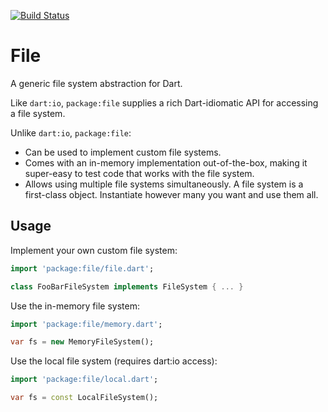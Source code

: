 [![Build Status](https://travis-ci.org/google/file.dart.svg?branch=master)](https://travis-ci.org/google/file.dart)

# File

A generic file system abstraction for Dart.

Like `dart:io`, `package:file` supplies a rich Dart-idiomatic API for accessing
a file system.

Unlike `dart:io`, `package:file`:

- Can be used to implement custom file systems.
- Comes with an in-memory implementation out-of-the-box, making it super-easy to
  test code that works with the file system.
- Allows using multiple file systems simultaneously. A file system is a
  first-class object. Instantiate however many you want and use them all.

## Usage

Implement your own custom file system:

```dart
import 'package:file/file.dart';

class FooBarFileSystem implements FileSystem { ... }
```

Use the in-memory file system:

```dart
import 'package:file/memory.dart';

var fs = new MemoryFileSystem();
```

Use the local file system (requires dart:io access):

```dart
import 'package:file/local.dart';

var fs = const LocalFileSystem();
```
